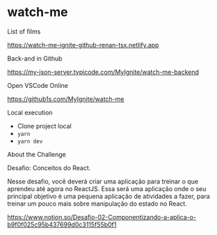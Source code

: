 # watch-me
List of films

https://watch-me-ignite-github-renan-tsx.netlify.app

Back-and in Github

https://my-json-server.typicode.com/MyIgnite/watch-me-backend

Open VSCode Online

https://github1s.com/MyIgnite/watch-me

Local execution

- Clone project local
- `yarn`
- `yarn dev`

About the Challenge </br>

Desafio: Conceitos do React.

Nesse desafio, você deverá criar uma aplicação para treinar o que aprendeu até agora no ReactJS. Essa será uma aplicação onde o seu principal objetivo é uma pequena aplicação de atividades a fazer, para treinar um pouco mais sobre manipulação do estado no React.

https://www.notion.so/Desafio-02-Componentizando-a-aplica-o-b9f0f025c95b437699d0c3115f55b0f1
